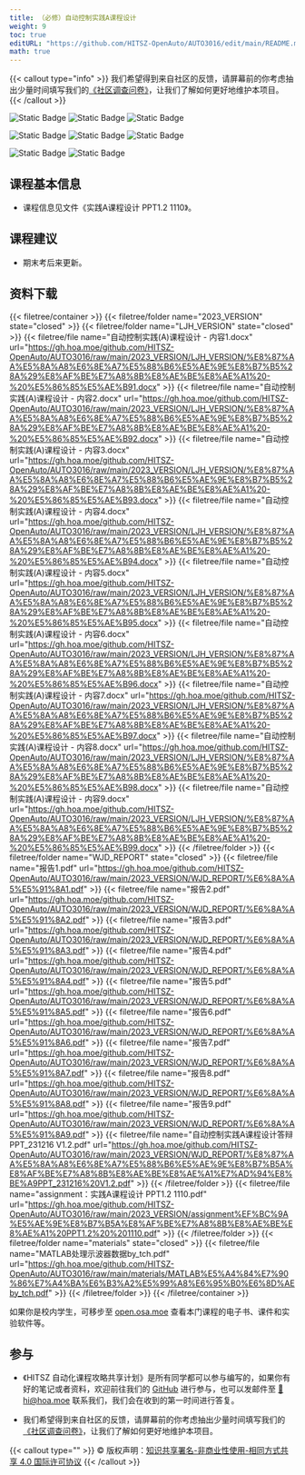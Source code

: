 ```yaml
---
title: （必修）自动控制实践A课程设计
weight: 9
toc: true
editURL: "https://github.com/HITSZ-OpenAuto/AUTO3016/edit/main/README.md"
math: true
---
```


{{< callout type="info" >}}
  我们希望得到来自社区的反馈，请屏幕前的你考虑抽出少量时间填写我们的[《社区调查问卷》](https://forms.office.com/r/CHTPkzFjY8)，让我们了解如何更好地维护本项目。
{{< /callout >}}


![Static Badge](https://img.shields.io/badge/%E8%80%83%E6%9F%A5%E8%AF%BE-green)
![Static Badge](https://img.shields.io/badge/课程设计-green)
![Static Badge](https://img.shields.io/badge/%E5%AD%A6%E5%88%86-1-moccasin)

![Static Badge](https://img.shields.io/badge/%E6%88%90%E7%BB%A9%E6%9E%84%E6%88%90-gold)  ![Static Badge](https://img.shields.io/badge/实验报告-10%25*9=90%25-wheat)  ![Static Badge](https://img.shields.io/badge/答辩-10%25-wheat)

![Static Badge](https://img.shields.io/badge/总学时40-gold)   ![Static Badge](https://img.shields.io/badge/实验4学时*10-moccasin)

## 课程基本信息
- 课程信息见文件《实践A课程设计 PPT1.2  1110》。

## 课程建议
- 期末考后来更新。

## 资料下载

{{< filetree/container >}}
  {{< filetree/folder name="2023_VERSION" state="closed" >}}
  {{< filetree/folder name="LJH_VERSION" state="closed" >}}
    {{< filetree/file name="自动控制实践(A)课程设计 - 内容1.docx" url="https://gh.hoa.moe/github.com/HITSZ-OpenAuto/AUTO3016/raw/main/2023_VERSION/LJH_VERSION/%E8%87%AA%E5%8A%A8%E6%8E%A7%E5%88%B6%E5%AE%9E%E8%B7%B5%28A%29%E8%AF%BE%E7%A8%8B%E8%AE%BE%E8%AE%A1%20-%20%E5%86%85%E5%AE%B91.docx" >}}
    {{< filetree/file name="自动控制实践(A)课程设计 - 内容2.docx" url="https://gh.hoa.moe/github.com/HITSZ-OpenAuto/AUTO3016/raw/main/2023_VERSION/LJH_VERSION/%E8%87%AA%E5%8A%A8%E6%8E%A7%E5%88%B6%E5%AE%9E%E8%B7%B5%28A%29%E8%AF%BE%E7%A8%8B%E8%AE%BE%E8%AE%A1%20-%20%E5%86%85%E5%AE%B92.docx" >}}
    {{< filetree/file name="自动控制实践(A)课程设计 - 内容3.docx" url="https://gh.hoa.moe/github.com/HITSZ-OpenAuto/AUTO3016/raw/main/2023_VERSION/LJH_VERSION/%E8%87%AA%E5%8A%A8%E6%8E%A7%E5%88%B6%E5%AE%9E%E8%B7%B5%28A%29%E8%AF%BE%E7%A8%8B%E8%AE%BE%E8%AE%A1%20-%20%E5%86%85%E5%AE%B93.docx" >}}
    {{< filetree/file name="自动控制实践(A)课程设计 - 内容4.docx" url="https://gh.hoa.moe/github.com/HITSZ-OpenAuto/AUTO3016/raw/main/2023_VERSION/LJH_VERSION/%E8%87%AA%E5%8A%A8%E6%8E%A7%E5%88%B6%E5%AE%9E%E8%B7%B5%28A%29%E8%AF%BE%E7%A8%8B%E8%AE%BE%E8%AE%A1%20-%20%E5%86%85%E5%AE%B94.docx" >}}
    {{< filetree/file name="自动控制实践(A)课程设计 - 内容5.docx" url="https://gh.hoa.moe/github.com/HITSZ-OpenAuto/AUTO3016/raw/main/2023_VERSION/LJH_VERSION/%E8%87%AA%E5%8A%A8%E6%8E%A7%E5%88%B6%E5%AE%9E%E8%B7%B5%28A%29%E8%AF%BE%E7%A8%8B%E8%AE%BE%E8%AE%A1%20-%20%E5%86%85%E5%AE%B95.docx" >}}
    {{< filetree/file name="自动控制实践(A)课程设计 - 内容6.docx" url="https://gh.hoa.moe/github.com/HITSZ-OpenAuto/AUTO3016/raw/main/2023_VERSION/LJH_VERSION/%E8%87%AA%E5%8A%A8%E6%8E%A7%E5%88%B6%E5%AE%9E%E8%B7%B5%28A%29%E8%AF%BE%E7%A8%8B%E8%AE%BE%E8%AE%A1%20-%20%E5%86%85%E5%AE%B96.docx" >}}
    {{< filetree/file name="自动控制实践(A)课程设计 - 内容7.docx" url="https://gh.hoa.moe/github.com/HITSZ-OpenAuto/AUTO3016/raw/main/2023_VERSION/LJH_VERSION/%E8%87%AA%E5%8A%A8%E6%8E%A7%E5%88%B6%E5%AE%9E%E8%B7%B5%28A%29%E8%AF%BE%E7%A8%8B%E8%AE%BE%E8%AE%A1%20-%20%E5%86%85%E5%AE%B97.docx" >}}
    {{< filetree/file name="自动控制实践(A)课程设计 - 内容8.docx" url="https://gh.hoa.moe/github.com/HITSZ-OpenAuto/AUTO3016/raw/main/2023_VERSION/LJH_VERSION/%E8%87%AA%E5%8A%A8%E6%8E%A7%E5%88%B6%E5%AE%9E%E8%B7%B5%28A%29%E8%AF%BE%E7%A8%8B%E8%AE%BE%E8%AE%A1%20-%20%E5%86%85%E5%AE%B98.docx" >}}
    {{< filetree/file name="自动控制实践(A)课程设计 - 内容9.docx" url="https://gh.hoa.moe/github.com/HITSZ-OpenAuto/AUTO3016/raw/main/2023_VERSION/LJH_VERSION/%E8%87%AA%E5%8A%A8%E6%8E%A7%E5%88%B6%E5%AE%9E%E8%B7%B5%28A%29%E8%AF%BE%E7%A8%8B%E8%AE%BE%E8%AE%A1%20-%20%E5%86%85%E5%AE%B99.docx" >}}
  {{< /filetree/folder >}}
  {{< filetree/folder name="WJD_REPORT" state="closed" >}}
    {{< filetree/file name="报告1.pdf" url="https://gh.hoa.moe/github.com/HITSZ-OpenAuto/AUTO3016/raw/main/2023_VERSION/WJD_REPORT/%E6%8A%A5%E5%91%8A1.pdf" >}}
    {{< filetree/file name="报告2.pdf" url="https://gh.hoa.moe/github.com/HITSZ-OpenAuto/AUTO3016/raw/main/2023_VERSION/WJD_REPORT/%E6%8A%A5%E5%91%8A2.pdf" >}}
    {{< filetree/file name="报告3.pdf" url="https://gh.hoa.moe/github.com/HITSZ-OpenAuto/AUTO3016/raw/main/2023_VERSION/WJD_REPORT/%E6%8A%A5%E5%91%8A3.pdf" >}}
    {{< filetree/file name="报告4.pdf" url="https://gh.hoa.moe/github.com/HITSZ-OpenAuto/AUTO3016/raw/main/2023_VERSION/WJD_REPORT/%E6%8A%A5%E5%91%8A4.pdf" >}}
    {{< filetree/file name="报告5.pdf" url="https://gh.hoa.moe/github.com/HITSZ-OpenAuto/AUTO3016/raw/main/2023_VERSION/WJD_REPORT/%E6%8A%A5%E5%91%8A5.pdf" >}}
    {{< filetree/file name="报告6.pdf" url="https://gh.hoa.moe/github.com/HITSZ-OpenAuto/AUTO3016/raw/main/2023_VERSION/WJD_REPORT/%E6%8A%A5%E5%91%8A6.pdf" >}}
    {{< filetree/file name="报告7.pdf" url="https://gh.hoa.moe/github.com/HITSZ-OpenAuto/AUTO3016/raw/main/2023_VERSION/WJD_REPORT/%E6%8A%A5%E5%91%8A7.pdf" >}}
    {{< filetree/file name="报告8.pdf" url="https://gh.hoa.moe/github.com/HITSZ-OpenAuto/AUTO3016/raw/main/2023_VERSION/WJD_REPORT/%E6%8A%A5%E5%91%8A8.pdf" >}}
    {{< filetree/file name="报告9.pdf" url="https://gh.hoa.moe/github.com/HITSZ-OpenAuto/AUTO3016/raw/main/2023_VERSION/WJD_REPORT/%E6%8A%A5%E5%91%8A9.pdf" >}}
    {{< filetree/file name="自动控制实践A课程设计答辩PPT_231216 V1.2.pdf" url="https://gh.hoa.moe/github.com/HITSZ-OpenAuto/AUTO3016/raw/main/2023_VERSION/WJD_REPORT/%E8%87%AA%E5%8A%A8%E6%8E%A7%E5%88%B6%E5%AE%9E%E8%B7%B5A%E8%AF%BE%E7%A8%8B%E8%AE%BE%E8%AE%A1%E7%AD%94%E8%BE%A9PPT_231216%20V1.2.pdf" >}}
  {{< /filetree/folder >}}
    {{< filetree/file name="assignment：实践A课程设计 PPT1.2  1110.pdf" url="https://gh.hoa.moe/github.com/HITSZ-OpenAuto/AUTO3016/raw/main/2023_VERSION/assignment%EF%BC%9A%E5%AE%9E%E8%B7%B5A%E8%AF%BE%E7%A8%8B%E8%AE%BE%E8%AE%A1%20PPT1.2%20%201110.pdf" >}}
  {{< /filetree/folder >}}
  {{< filetree/folder name="materials" state="closed" >}}
    {{< filetree/file name="MATLAB处理示波器数据by_tch.pdf" url="https://gh.hoa.moe/github.com/HITSZ-OpenAuto/AUTO3016/raw/main/materials/MATLAB%E5%A4%84%E7%90%86%E7%A4%BA%E6%B3%A2%E5%99%A8%E6%95%B0%E6%8D%AEby_tch.pdf" >}}
  {{< /filetree/folder >}}
{{< /filetree/container >}}

如果你是校内学生，可移步至 <a href='https://open.osa.moe/openauto/AUTO3016'>open.osa.moe</a> 查看本门课程的电子书、课件和实验软件等。

## 参与

- 《HITSZ 自动化课程攻略共享计划》是所有同学都可以参与编写的，如果你有好的笔记或者资料，欢迎前往我们的 [GitHub](https://github.com/HITSZ-OpenAuto) 进行参与，也可以发邮件至 [📮hi@hoa.moe](mailto:hi@hoa.moe) 联系我们，我们会在收到的第一时间进行答复。

- 我们希望得到来自社区的反馈，请屏幕前的你考虑抽出少量时间填写我们的[《社区调查问卷》](https://forms.office.com/r/CHTPkzFjY8)，让我们了解如何更好地维护本项目。

{{< callout type="" >}}
  © 版权声明：[知识共享署名-非商业性使用-相同方式共享 4.0 国际许可协议](https://creativecommons.org/licenses/by-nc-sa/4.0/)
{{< /callout >}}

